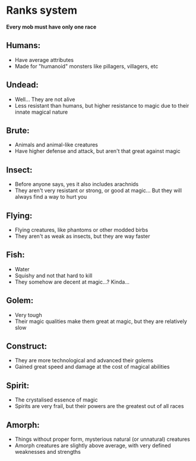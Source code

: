 
# Ranks system

**Every mob must have only one race**

## Humans:
- Have average attributes
- Made for "humanoid" monsters like pillagers, villagers, etc

## Undead:
- Well... They are not alive
- Less resistant than humans, but higher resistance to magic due to their innate magical nature

## Brute:
- Animals and animal-like creatures
- Have higher defense and attack, but aren't that great against magic

## Insect:
- Before anyone says, yes it also includes arachnids
- They aren't very resistant or strong, or good at magic... But they will always find a way to hurt you

## Flying:
- Flying creatures, like phantoms or other modded birbs
- They aren't as weak as insects, but they are way faster

## Fish:
- Water
- Squishy and not that hard to kill
- They somehow are decent at magic...? Kinda...

## Golem:
- Very tough
- Their magic qualities make them great at magic, but they are relatively slow

## Construct:
- They are more technological and advanced their golems
- Gained great speed and damage at the cost of magical abilities

## Spirit:
- The crystalised essence of magic
- Spirits are very frail, but their powers are the greatest out of all races

## Amorph:
- Things without proper form, mysterious natural (or unnatural) creatures
- Amorph creatures are slightly above average, with very defined weaknesses and strengths
